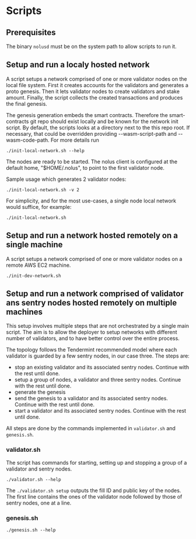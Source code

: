 # Scripts

## Prerequisites

The binary `nolusd` must be on the system path to allow scripts to run it.

## Setup and run a localy hosted network

A script setups a network comprised of one or more validator nodes on the local file system. First it creates accounts for the validators and generates a proto genesis. Then it lets validator nodes to create validators and stake amount. Finally, the script collects the created transactions and produces the final genesis.

The genesis generation embeds the smart contracts. Therefore the smart-contracts git repo should exist locally and be known for the network init script. By default, the scripts looks at a directory next to the this repo root. If necessary, that could be overridden providing --wasm-script-path and --wasm-code-path. For more details run
```shell
./init-local-network.sh --help
```
The nodes are ready to be started. The nolus client is configured at the default home, "$HOME/.nolus", to point to the first validator node.

Sample usage which generates 2 validator nodes:
```shell
./init-local-network.sh -v 2
```

For simplicity, and for the most use-cases, a single node local network would suffice, for example:
```shell
./init-local-network.sh
```

## Setup and run a network hosted remotely on a single machine

A script setups a network comprised of one or more validator nodes on a remote AWS EC2 machine.

```shell
./init-dev-network.sh
```

## Setup and run a network comprised of validator ans sentry nodes hosted remotely on multiple machines

This setup involves multiple steps that are not orchestrated by a single main script. The aim is to allow the deployer to setup networks with different number of validators, and to have better control over the entire process.

The topology follows the Tendermint recommended model where each validator is guarded by a few sentry nodes, in our case three.  The steps are:
- stop an existing validator and its associated sentry nodes. Continue with the rest until done.
- setup a group of nodes, a validator and three sentry nodes. Continue with the rest until done.
- generate the genesis
- send the genesis to a validator and its associated sentry nodes. Continue with the rest until done.
- start a validator and its associated sentry nodes. Continue with the rest until done.

All steps are done by the commands implemented in `validator.sh` and `genesis.sh`.

### validator.sh

The script has commands for starting, setting up and stopping a group of a validator and sentry nodes.

```shell
./validator.sh --help
```

The `./validator.sh setup` outputs the fill ID and public key of the nodes. The first line contains the ones of the validator node followed by those of sentry nodes, one at a line.

### genesis.sh

```shell
./genesis.sh --help
```
